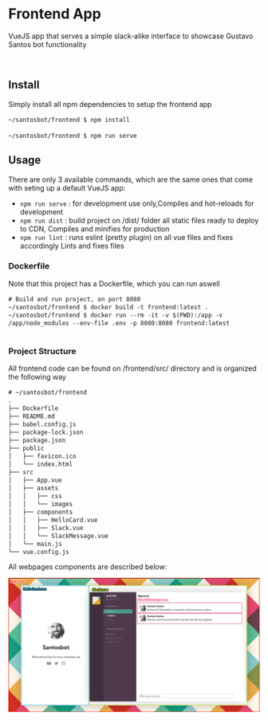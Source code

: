 # Frontend App

VueJS app that serves a simple slack-alike interface to showcase Gustavo Santos bot functionality

![]()

## Install 

Simply install all npm dependencies to setup the frontend app

```shell script
~/santosbot/frontend $ npm install 

~/santosbot/frontend $ npm run serve
```


## Usage

There are only 3 available commands, which are the same ones that come with seting up a default VueJS app:

- `npm run serve` : for development use only,Compiles and hot-reloads for development
- `npm run dist` : build project on /dist/ folder all static files ready to deploy to CDN, Compiles and minifies for production
- `npm run lint` : runs eslint (pretty plugin) on all vue files and fixes accordingly Lints and fixes files 


### Dockerfile

Note that this project has a Dockerfile, which you can run aswell

```shell script
# Build and run project, on port 8080
~/santosbot/frontend $ docker build -t frontend:latest .
~/santosbot/frontend $ docker run --rm -it -v $(PWD):/app -v /app/node_modules --env-file .env -p 8080:8080 frontend:latest 


```


### Project Structure

All frontend code can be found on /frontend/src/ directory and is organized the following way

```shell script
# ~/santosbot/frontend
.
├── Dockerfile
├── README.md
├── babel.config.js
├── package-lock.json
├── package.json
├── public
│   ├── favicon.ico
│   └── index.html
├── src
│   ├── App.vue
│   ├── assets
│   │   ├── css
│   │   └── images
│   ├── components
│   │   ├── HelloCard.vue
│   │   ├── Slack.vue
│   │   └── SlackMessage.vue
│   └── main.js
└── vue.config.js

```


All webpages components are described below:

![vue-components-schema.png](vue-components-schema.png)
